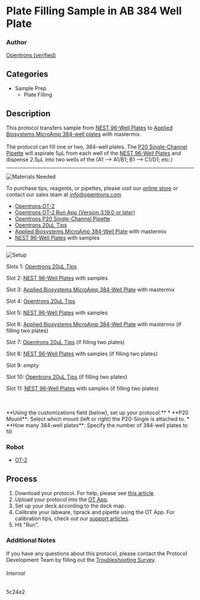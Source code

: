 # Plate Filling Sample in AB 384 Well Plate

### Author
[Opentrons (verified)](https://opentrons.com/)

## Categories
* Sample Prep
	* Plate Filling


## Description
This protocol transfers sample from [NEST 96-Well Plates](https://shop.opentrons.com/collections/verified-labware/products/nest-0-1-ml-96-well-pcr-plate-full-skirt) to [Applied Biosystems MicroAmp 384-well plates](https://www.thermofisher.com/order/catalog/product/4343370#/4343370) with mastermix.</br>
</br>
The protocol can fill one or two, 384-well plates. The [P20 Single-Channel Pipette](https://shop.opentrons.com/collections/ot-2-pipettes) will aspirate 5µL from each well of the [NEST 96-Well Plates](https://shop.opentrons.com/collections/verified-labware/products/nest-0-1-ml-96-well-pcr-plate-full-skirt) and dispense 2.5µL into two wells of the (A1 --> A1/B1; B1 --> C1/D1; etc.)


---
![Materials Needed](https://s3.amazonaws.com/opentrons-protocol-library-website/custom-README-images/001-General+Headings/materials.png)

To purchase tips, reagents, or pipettes, please visit our [online store](https://shop.opentrons.com/) or contact our sales team at [info@opentrons.com](mailto:info@opentrons.com)

* [Opentrons OT-2](https://shop.opentrons.com/collections/ot-2-robot/products/ot-2)
* [Opentrons OT-2 Run App (Version 3.19.0 or later)](https://opentrons.com/ot-app/)
* [Opentrons P20 Single-Channel Pipette](https://shop.opentrons.com/collections/ot-2-pipettes)
* [Opentrons 20µL Tips](https://shop.opentrons.com/collections/opentrons-tips/products/opentrons-10ul-tips)
* [Applied Biosystems MicroAmp 384-Well Plate](https://www.thermofisher.com/order/catalog/product/4343370#/4343370) with mastermix
* [NEST 96-Well Plates](https://shop.opentrons.com/collections/verified-labware/products/nest-0-1-ml-96-well-pcr-plate-full-skirt) with samples


---
![Setup](https://s3.amazonaws.com/opentrons-protocol-library-website/custom-README-images/001-General+Headings/Setup.png)

Slots 1: [Opentrons 20µL Tips](https://shop.opentrons.com/collections/opentrons-tips/products/opentrons-10ul-tips)

Slot 2: [NEST 96-Well Plates](https://shop.opentrons.com/collections/verified-labware/products/nest-0-1-ml-96-well-pcr-plate-full-skirt) with samples

Slot 3: [Applied Biosystems MicroAmp 384-Well Plate](https://www.thermofisher.com/order/catalog/product/4343370#/4343370) with mastermix

Slot 4: [Opentrons 20µL Tips](https://shop.opentrons.com/collections/opentrons-tips/products/opentrons-10ul-tips)

Slot 5: [NEST 96-Well Plates](https://shop.opentrons.com/collections/verified-labware/products/nest-0-1-ml-96-well-pcr-plate-full-skirt) with samples

Slot 6: [Applied Biosystems MicroAmp 384-Well Plate](https://www.thermofisher.com/order/catalog/product/4343370#/4343370) with mastermix (if filling two plates)

Slot 7: [Opentrons 20µL Tips](https://shop.opentrons.com/collections/opentrons-tips/products/opentrons-10ul-tips) (if filling two plates)

Slot 8: [NEST 96-Well Plates](https://shop.opentrons.com/collections/verified-labware/products/nest-0-1-ml-96-well-pcr-plate-full-skirt) with samples (if filling two plates)

Slot 9: *empty*

Slot 10: [Opentrons 20µL Tips](https://shop.opentrons.com/collections/opentrons-tips/products/opentrons-10ul-tips) (if filling two plates)

Slot 11: [NEST 96-Well Plates](https://shop.opentrons.com/collections/verified-labware/products/nest-0-1-ml-96-well-pcr-plate-full-skirt) with samples (if filling two plates)

</br>
</br>
**Using the customizations field (below), set up your protocol.**
* **P20 Mount**: Select which mount (left or right) the P20-Single is attached to.
* **How many 384-well plates**: Specify the number of 384-well plates to fill



### Robot
* [OT-2](https://opentrons.com/ot-2)

## Process

1. Download your protocol. For help, please see [this article](https://support.opentrons.com/en/articles/3136506-using-labware-in-your-protocols).
2. Upload your protocol into the [OT App](https://opentrons.com/ot-app).
3. Set up your deck according to the deck map.
4. Calibrate your labware, tiprack and pipette using the OT App. For calibration tips, check out our [support articles](https://support.opentrons.com/en/collections/1559720-guide-for-getting-started-with-the-ot-2).
5. Hit "Run".

### Additional Notes
If you have any questions about this protocol, please contact the Protocol Development Team by filling out the [Troubleshooting Survey](https://protocol-troubleshooting.paperform.co/).

###### Internal
5c24e2
